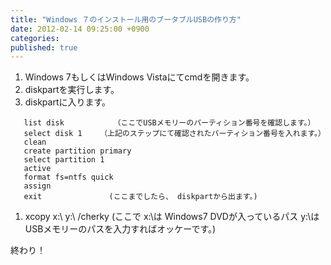 ```yaml
---
title: "Windows ７のインストール用のブータブルUSBの作り方"
date: 2012-02-14 09:25:00 +0900
categories: 
published: true
---
```

1. Windows 7もしくはWindows Vistaにてcmdを開きます。
1. diskpartを実行します。
1. diskpartに入ります。
```
   list disk           （ここでUSBメモリーのパーティション番号を確認します。）   
   select disk 1    （上記のステップにて確認されたパーティション番号を入れます。）
   clean    
   create partition primary    
   select partition 1    
   active    
   format fs=ntfs quick    
   assign    
   exit               (ここまでしたら、 diskpartから出ます。)
```
1. xcopy x:\ y:\ /cherky (ここで x:\は Windows7 DVDが入っているパス y:\は USBメモリーのパスを入力すればオッケーです。)

終わり！